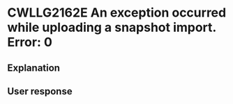 # CWLLG2162E An exception occurred while uploading a snapshot import. Error: 0

## Explanation

## User response